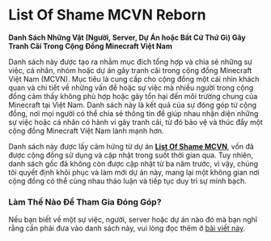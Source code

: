 # **List Of Shame MCVN Reborn**

**Danh Sách Những Vật (Người, Server, Dự Án hoặc Bất Cứ Thứ Gì) Gây Tranh Cãi Trong Cộng Đồng Minecraft Việt Nam**

Danh sách này được tạo ra nhằm mục đích tổng hợp và chia sẻ những sự việc, cá nhân, nhóm hoặc dự án gây tranh cãi trong cộng đồng Minecraft Việt Nam (MCVN). Mục tiêu là cung cấp cho cộng đồng một cái nhìn khách quan và chi tiết về những vấn đề hoặc sự việc mà nhiều người trong cộng đồng cảm thấy không phù hợp hoặc gây tổn hại đến môi trường chung của Minecraft tại Việt Nam. Danh sách này là kết quả của sự đóng góp từ cộng đồng, nơi mọi người có thể chia sẻ thông tin để giúp nhau nhận diện những sự việc hoặc cá nhân có hành vi gây tranh cãi, từ đó bảo vệ và thúc đẩy một cộng đồng Minecraft Việt Nam lành mạnh hơn.

Danh sách này được lấy cảm hứng từ dự án **[List Of Shame MCVN](https://github.com/HSGamer/list-of-shame-mcvn)**, vốn đã được cộng đồng sử dụng và cập nhật trong suốt thời gian qua. Tuy nhiên, danh sách gốc đã không còn được cập nhật từ ba năm trước, vì vậy, chúng tôi quyết định khôi phục và làm mới dự án này, mang lại một không gian nơi cộng đồng có thể cùng nhau thảo luận và tiếp tục duy trì sự minh bạch.

### **Làm Thế Nào Để Tham Gia Đóng Góp?**

Nếu bạn biết về một sự việc, người, server hoặc dự án nào đó mà bạn nghĩ rằng cần phải đưa vào danh sách này, vui lòng đọc thêm ở [bài viết này](/contribution).